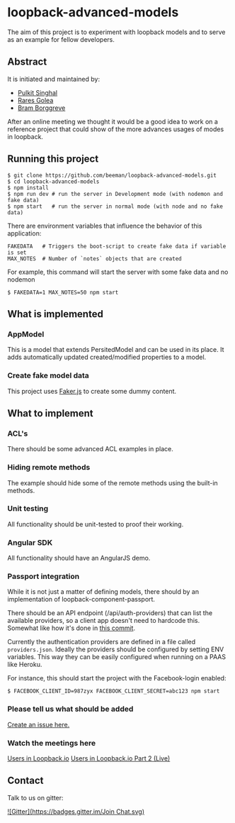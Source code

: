 # loopback-advanced-models

The aim of this project is to experiment with loopback models and to serve as
an example for fellow developers.

## Abstract

It is initiated and maintained by:

- [Pulkit Singhal](https://github.com/pulkitsinghal)
- [Rares Golea](https://github.com/rgolea)
- [Bram Borggreve](https://github.com/beeman)

After an online meeting we thought it would be a good idea to work on a reference
project that could show of the more advances usages of modes in loopback.

## Running this project

    $ git clone https://github.com/beeman/loopback-advanced-models.git
    $ cd loopback-advanced-models
    $ npm install
    $ npm run dev # run the server in Development mode (with nodemon and fake data)
    $ npm start   # run the server in normal mode (with node and no fake data)

There are environment variables that influence the behavior of this application:

    FAKEDATA   # Triggers the boot-script to create fake data if variable is set
    MAX_NOTES  # Number of `notes` objects that are created

For example, this command will start the server with some fake data and no nodemon

    $ FAKEDATA=1 MAX_NOTES=50 npm start

## What is implemented

### AppModel

This is a model that extends PersitedModel and can be used in its place. It adds
automatically updated created/modified properties to a model.

### Create fake model data

This project uses [Faker.js](https://github.com/marak/Faker.js/) to create some
dummy content.

## What to implement

### ACL's

There should be some advanced ACL examples in place.

### Hiding remote methods

The example should hide some of the remote methods using the built-in methods.

### Unit testing

All functionality should be unit-tested to proof their working.

### Angular SDK

All functionality should have an AngularJS demo.

### Passport integration

While it is not just a matter of defining models, there should by an implementation
of loopback-component-passport.

There should be an API endpoint (/api/auth-providers) that can list the available
providers, so a client app doesn't need to hardcode this. Somewhat like how it's
done in [this  commit](https://github.com/beeman/loopback-angular-admin/commit/ad88478ee261b41415eee72fe2466a14bc7aa0be#diff-44f70a8b9cd0111def427647ebf3d4f2R1).

Currently the authentication providers are defined in a file called `providers.json`.
Ideally the providers should be configured by setting ENV variables. This way they
can be easily configured when running on a PAAS like Heroku.

For instance, this should start the project with the Facebook-login enabled:  

    $ FACEBOOK_CLIENT_ID=987zyx FACEBOOK_CLIENT_SECRET=abc123 npm start

### Please tell us what should be added

[Create an issue here.](https://github.com/beeman/loopback-advanced-models/issues)

### Watch the meetings here

[Users in Loopback.io](https://www.youtube.com/watch?v=UdsOcOVg_0M)
[Users in Loopback.io Part 2 (Live)](https://www.youtube.com/watch?v=RRH3oxbJdBs&lc=z13mw1jirsapshvm3225yrmhokm2thjly)

## Contact

Talk to us on gitter:

[![Gitter](https://badges.gitter.im/Join Chat.svg)](https://gitter.im/beeman/loopback-advanced-models?utm_source=badge&utm_medium=badge&utm_campaign=pr-badge&utm_content=badge)
